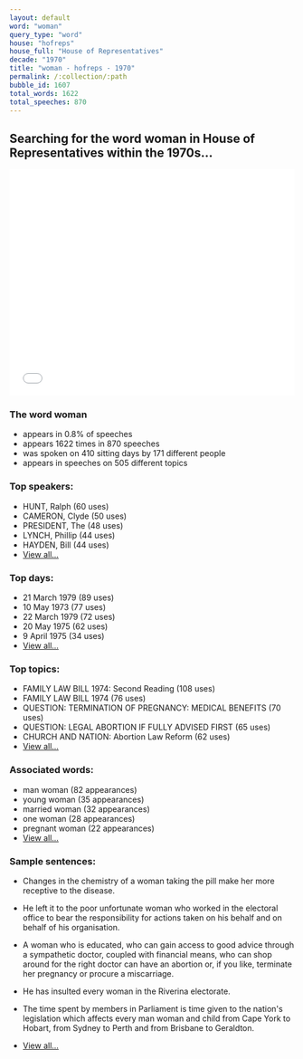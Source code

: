 ```yaml
---
layout: default
word: "woman"
query_type: "word"
house: "hofreps"
house_full: "House of Representatives"
decade: "1970"
title: "woman - hofreps - 1970"
permalink: /:collection/:path
bubble_id: 1607
total_words: 1622
total_speeches: 870
---
```



## Searching for the word **woman** in House of Representatives within the 1970s...

<iframe width="100%" height="400" frameborder="0" scrolling="no" src="//plot.ly/~wragge/1607.embed"></iframe>

### The word **woman**

* appears in 0.8% of speeches
* appears 1622 times in 870 speeches
* was spoken on 410 sitting days by 171 different people
* appears in speeches on 505 different topics

### Top speakers:

* HUNT, Ralph (60 uses)
* CAMERON, Clyde (50 uses)
* PRESIDENT, The (48 uses)
* LYNCH, Phillip (44 uses)
* HAYDEN, Bill (44 uses)
* [View all...](speakers/)


### Top days:

* 21 March 1979 (89 uses)
* 10 May 1973 (77 uses)
* 22 March 1979 (72 uses)
* 20 May 1975 (62 uses)
* 9 April 1975 (34 uses)
* [View all...](days/)


### Top topics:

* FAMILY LAW BILL 1974: Second Reading (108 uses)
* FAMILY LAW BILL 1974 (76 uses)
* QUESTION: TERMINATION OF PREGNANCY: MEDICAL BENEFITS (70 uses)
* QUESTION: LEGAL ABORTION IF FULLY ADVISED FIRST (65 uses)
* CHURCH AND NATION: Abortion Law Reform (62 uses)
* [View all...](topics/)


### Associated words:

* man woman (82 appearances)
* young woman (35 appearances)
* married woman (32 appearances)
* one woman (28 appearances)
* pregnant woman (22 appearances)
* [View all...](collocations/)


### Sample sentences:

* Changes in the chemistry of a <span class="highlight">woman</span> taking the pill make her more receptive to the disease.

* He left it to the poor unfortunate <span class="highlight">woman</span> who worked in the electoral office to bear the responsibility for actions taken on his behalf and on behalf of his organisation.

* A <span class="highlight">woman</span> who is educated, who can gain access to good advice through a sympathetic doctor, coupled with financial means, who can shop around for the right doctor can have an abortion or, if you like, terminate her pregnancy or procure a miscarriage.

* He has insulted every <span class="highlight">woman</span> in the Riverina electorate.

* The time spent by members in Parliament is time given to the nation's legislation which affects every man <span class="highlight">woman</span> and child from Cape York to Hobart, from Sydney to Perth and from Brisbane to Geraldton.

* [View all...](contexts/)
